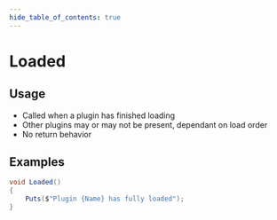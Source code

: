 ```yaml
---
hide_table_of_contents: true
---
```


# Loaded

## Usage

* Called when a plugin has finished loading
* Other plugins may or may not be present, dependant on load order
* No return behavior

## Examples

```csharp
void Loaded()
{
    Puts($"Plugin {Name} has fully loaded");
}
```
